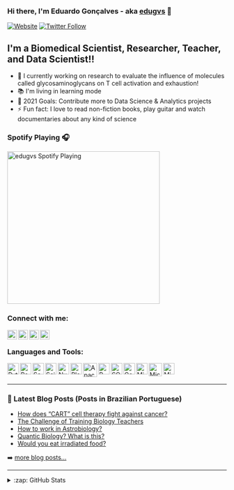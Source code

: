 ### Hi there, I'm Eduardo Gonçalves - aka [edugvs][website] 👋

[![Website](https://img.shields.io/website?label=edugvs.github.io/&style=for-the-badge&url=https://edugvs.github.io/)](https://edugvs.github.io/)
[![Twitter Follow](https://img.shields.io/twitter/follow/edugvs?color=1DA1F2&logo=twitter&style=for-the-badge)](https://twitter.com/intent/follow?original_referer=https%3A%2F%2Fgithub.com%2Fedugvs&screen_name=edugvs)

## I'm a Biomedical Scientist, Researcher, Teacher, and Data Scientist!!

- 🔬 I currently working on research to evaluate the influence of molecules called glycosaminoglycans on T cell activation and exhaustion!
- 📚 I'm living in learning mode
- 🥅 2021 Goals: Contribute more to Data Science & Analytics projects
- ⚡ Fun fact: I love to read non-fiction books, play guitar and watch documentaries about any kind of science

### Spotify Playing 🎧

[<img src="https://now-playing-codestackr.vercel.app/api/spotify-playing" alt="edugvs Spotify Playing" width="350" />](https://open.spotify.com/user/12150923777)

### Connect with me:

[<img align="left" alt="edugvs.github.io" width="22px" src="https://i.postimg.cc/6p76W6SQ/apple-touch-icon.png" />][website]
[<img align="left" alt="edugvs | Twitter" width="22px" src="https://cdnlogo.com/logos/t/96/twitter-icon.svg" />][twitter]
[<img align="left" alt="edugvs | LinkedIn" width="22px" src="https://image.flaticon.com/icons/png/512/174/174857.png" />][linkedin]
[<img align="left" alt="edugvs | Instagram" width="22px" src="https://upload.wikimedia.org/wikipedia/commons/e/e7/Instagram_logo_2016.svg" />][instagram]

<br />

### Languages and Tools:

<img align="left" alt="Python" width="26px" src="https://upload.wikimedia.org/wikipedia/commons/thumb/c/c3/Python-logo-notext.svg/1200px-Python-logo-notext.svg.png" />
<img align="left" alt="Pandas" width="26px" src="https://lh3.googleusercontent.com/m9_P7yUDUBNMuea-hfI92dk6lOpEEV7KU-dh9jHK3JQL0LQ1r66rDtYrMk-k__gagowW2hEs-9OlgYcB_NEi0O8WZ6zzrpSj0in65Z0OejV-_XiepLlqxlpTKEdVBrqwcjR2SCZCa_wNHM9TR8KwNqridOulRZDbQiuFvTaLrlugQBFH2w-t4QrmJEl-RUM0eSmlVFnDvrkjMpXXaR6Wp-aXZKkjhhQgFvO5fPoDy3U3i_MYrP9nmVSHcl4rZ_l7FqzC7JxZJEvJzNVHsE_rGjl5EzIQQz-PCTRVp0VmcuCIL_w7Xp1vzdiuj3tKK7twC1JcB_-MGECqHez2B9S5yxk8wMIEwamXBYDQ8OwyXCviqkqctF1jk_v8mkDB7kUyddg11c1QSJM-qJmPzXPTlRivJBEC1qowr5WXViOFSBmcgaHCATH52U3oxikwUCRI_MILqIwSNNlKyT0mtr0e-Ia-CNDouFFL7XfNwebN5Ey72rivomX4Dxqdx26Asyf0weP_pcU6IBpLkOd5zb-xIbjeg-_cjgjPIl7S2R1OxRI3eprXKfdlx3bvLP-usNIHXllbM_9GsS-lesqKRQ6GCWttMoblIHCvBTzv-r818uvOF6am4uWadXb_OdsKjh3qVXWghvuvnz1A1hsWTC-EwoEJPVCS3XPkxbyVU4lQvln-189x3D6bLLNdBKDTwPsyqO2rY2slWWGn1bKHLr6v6X2M0w=s800-no?authuser=0" />
<img align="left" alt="Seaborn" width="26px" src="https://lh3.googleusercontent.com/aw7vPKhbsadAfBbAd6n1A07bDQBBQqA5xUggcyqX6iMLvYARzI9KGYq8AsZvhlj99-ncOSOrvPv9CxGXJ88XmqnNHF6wL9fslRbpU2lBhtD2wPgYF8_q-7exyZy-AU55-ckkPIFxyHZxNmtYIe1cbaRzobySuSn4Ne35qune4_mjf1krcT7JufJVXAV2kjd4t2_Lm9PbVuR1WglQg6u9IOdSw5WBs8pgdz9Y4yXXAraKSBKTZT5ahGX28srU3G-gIKWY9OuHtK2HxE8NZwBgCUOrqzWC-te9ZXF9aci72wOpT1qtbrqf9ew31nLLz_qP9CMSx_o_Ov9MzmZKOYOaU4Opec8PZs-ayVtttn5SsHmO0SUPTWUJdQ-n7kord_-zrF0pLq9VJ8ZobKucIsff6anIyCKx72XlyC6ZFCxk9TF2rEUajK6Ccc7cEkwA7st8ksu4_CwAeI4xZvks5X3H6QkfFdoOvNdfJVmrkirebAYcoNNHmi68qAFCBhso0IvBUQ0pJJq6-419clWCIepErJTEC-dLnqaacyfsFJ15JnDO4UtPOkWe0faYZn2-Cf9HvoUQDpgdmazLCbLBWorTH46oAZXKC6kyiBsbElvaXDFiWXqTQ4TIJiKQYwhSG_Te9BTM5vul-AMLlLHtYoPYOdsAHNo8AeqRUXOsWVQNWNhyo-Q05kBkp6NCzHloNwyZtnx4blIaOxArAeWRGQoRJwu1jQ=s800-no?authuser=0" />
<img align="left" alt="Scikit-Learn" width="26px" src="https://lh3.googleusercontent.com/2d860BdOUo-qc8ONmvAR6WE_WL2_77DhADRFYYlJrtexemAgjw-sXrffbPBbeOMgiWZcSCDwfa1_6m_lcYi3QPTLwT0ew5Z1WKkqjCW8m_VermUvhPLHz-osvQZCrHp2ZuCf_OVxT3_4ocXpdE3BjthxLtgg-6aDkdwVAnr284U8G4D8pXyDfJZZcwUPih5jV-o4UuwyRMY20nCDb4_88QTCW5v5Z-o8cEf3qUhsmQkv0-GPzaFuQ7SkYlREND9iOFL8TI-5yJleWCX_qT760Bg-v9SFSzwmaTp9JMiHuflzxKCyO2izqtEhBWHoFgF-Hunlis0JdiRy0D-9HZX1u5ZEczbUHLVffEwLbwWdKDfN7I9BfgNxDUP95RhU5I7gf3gMcm5OAdhZjzz-azVW3laMIIV3BgcZmLpA59HBpWimIHWecM998cYMhmRYmA4FNq1cy9ZssmM-TjeM1HKQHzbsZoQs4SKYKcq_xyqEUQBa_1QsQRij9JblKRtJH0mN4G9RdgNNNAqrUVQAJcpAW6t6euWXDnWb3kp_jAPPOx8yt3o2DhoCQlRvHRioJuARKhg1RukAD-4Jnvo-Tcp9Dw__kfAjUfO22WehdwgmK33ecTOmCkT7e42jXAlCuVoUH_vI1qPzYIvICBjMKGJAnjM26SPsxF-eD2zLTKJOLbmyhc54TZ0wPbIC4z44q2gCcxRt-x1Kc1Q_MPI7VUHTMbaLiA=s800-no?authuser=0" />
<img align="left" alt="NumPy" width="26px" src="https://user-images.githubusercontent.com/50221806/86498201-a8bd8680-bd39-11ea-9d08-66b610a8dc01.png" />
<img align="left" alt="Plotly" width="26px" src="https://cdn-images-1.medium.com/max/200/1*4s68xZ7SUymwwDBn3V97hQ@2x.png" />
<img align="left" alt="Apache Spark" width="32px" src="https://lh3.googleusercontent.com/tDHDbxsSzJ85EZMTx8nbLPXBjLbNIQLEOVEbFWjfsqks7Hklrb2kEY97AmpiZqjdtmRLo6gY-61Q3ys0qAkr10XJQ-beAuTenJnBVDVkvShadybPIyhgzDF1sR5pIfJmAR_Hl7qG_IZAZlsO6BIWQpW9y1XXvM-A9BlxZNVtyVy1ceogW3hdCGU33mj6ALX57FGVUfMtD0FMkD4OhylyacQ4y9LihB9G-MW2js8nFrzI-5zvmKSdg0M5E79RmQ8vC6kICoOpyXCdx4QX4W_XWg3L9JCwYWACJ5FmN5NPsT3yeP4BDmHnjjxgDxWtre05j5qETDBmJ1uO27vias3EPyKrsz5zkvc797RLnLOxwZPBbiBEErVlW4AkVjv3C2ItymCOlJIqhnnmDhYIjVd2_qJoLjHA--kYoedBn9j8_WQuewNVphVADLC5-b7SWqtQBS8em3wde-11nv60UTLPrcg_NySE7dtVqrdmMVndvxoeX3-qsOIbG5klblQFPf57YCTR-UymX9ZGZEjlb4D39QVXtX-NopjfqfY_1yKJz7xQ3lS54LvQE3F_G_ZzCbjNqNgkafrh9c-TRy5ZmlfetxdbOfJ-Y2iacFhqstTylZZnsBio5EvjgLMRchTM7OOg9WHDTinya2KDdUbfZO3PYsNOC3ZTKLwV_tCWOjMDxX6vZO6HVJUbPjJ5Wqzn4d8Dg1Ms4FfhNSwa62OD_wLdHuqh6Q=s1009-no?authuser=0" />
<img align="left" alt="R Language" width="26px" src="https://lh3.googleusercontent.com/gia9tLNi9-6HMVKFiY1HFGSc8sgKyuGUjPf2tz7wTRYeEL4BxMmXCmDGXPztHATXiAnLr6N7B_LfwqubocCZU8gImBRuBAvJ0mbERtX_lDV7fijpyIKVJ-HBC0XGk6kfYJ0QzAnZ82vaKJVTVsJ3GJovq8F9hhd6p26l6s8pgz-8ib1KpmuQ5hHqjkDsZaBx9wgARU1IADKDGUQ48AKs00hB5eEYj2vr3x3tZNoj_t5oHfNUshwSmuTn7TWE_4L3lLaawBY7jqEyOSm3EJEX4i4hj3eslDdfBkflEwiD7Y2qJTjB0rD2mHvkUokpLwQIqHFnhxTWAXKdgtXwHLRneIeo3ieb54BtfN6pLMsBsQJTOU-AxG2HwMEjSHsRfmnyBDdYSl7OfGvmWJNb2FFW2dRqjqWRscNCF9Aprvi5LYLQ98QoIDLdbX_yJytHB_XNfhGEo7Chrw-AtcMw8m_yiljuWukkKfD7AJvAhR83KHFnRXHxnudSdCRrgl1nw6NZjVGEktUnfQSEmO82a49VfdWzvBQus6wveiCGSKD2g1ktCnrU5UbZjPrp4iczAOxwJmVfM5ZtBslqOMmbXBnxoRxG31QqlH8FMqJs4waUIQcBKJ3guFGVtvE-z7AFpNWXFyWi2nScvWjUbLBDJ0lwPrNjILQQM9cOhwxxE2ZssMO6J4_ZpwDJFy15QGzw6416_Sz_5poXidpNZwMob_fQ64Z9Jw=s1009-no?authuser=0" />
<img align="left" alt="SQL" width="26px" src="https://www.freeiconspng.com/uploads/sql-server-icon-png-29.png" />
<img align="left" alt="Google Analytics" width="26px" src="https://lh3.googleusercontent.com/EWlx1RG-nSHEJNXAZNZHf2NSl9Ije9ze9LYInHg5Lk7IoHL_T6gPVTRL7V5WjhOAyGqmiXUd4VXjUYmtSlfWLqrB-As2214_x561_LocBRY9tGEMWkkzQCm9qdqeFwCpzGsUUDTz6BGl8_wxLyAyMHksDu6guJkLd5yFlTblqGWkTeC0K-k4rLrwTpNrtV8HF2fG3HyQ2WZSm2mtxgNh3NfMfd2T0H-ckPEhIN-6fpoltnxGsiPSXK1LL6NhNQEnadYaYeDRIEgI7YzT95JGQo8wJU_00Ea8rbcf3yiN-ieHMCYjxlQ_sQ5kMDZ4ioRDcJw5FYyYW9oQOxEkDcyY-lJaua0XzosBI1mSiRNii1yQHIEQIppg6YYqxcR4z5YY82oICjUDYKSPFliOBEMaQh9HZKZdJkwzil075ZL25Ipm38sURvp0TvQTSfnzlRqnnwV7NhwFP96lSNG9D5-hMTlNwo9sdv2TBEA4kSeR3pckA7FhoXr98G79p4LjA74vYs4I3ZihMU5Do9HV2295wiFhtK1YlpMK46lknSvnVBxOgO3GzRDRXOaIGJ2HTBDe_SdeieY6TnfQ-L_HsLeEvg0KCGv2UKO4tukgVajDgYj4AFtlVWKl2uJmXdHNQM2628HR1t3s4ZmJoB9gkxur-yjcsRNNe-DEsCKn1fNdd7LGEaUfH7DlNEkOossDQK1zRDEES4IeunSm9OcM2I7XpBajxA=s1009-no?authuser=0" />
<img align="left" alt="Microsoft Power BI" width="26px" src="https://ellipsesolutions.com/wp-content/uploads/2017/01/PowerBI-Logo.png" />
<img align="left" alt="Microsoft Azure Machine Learning" width="30px" src="https://ms-toolsai.gallerycdn.vsassets.io/extensions/ms-toolsai/vscode-ai/0.5.1/1556575437282/Microsoft.VisualStudio.Services.Icons.Default" />
<img align="left" alt="Microsoft Office" width="26px" src="https://upload.wikimedia.org/wikipedia/commons/thumb/0/0c/Microsoft_Office_logo_%282013%E2%80%932019%29.svg/864px-Microsoft_Office_logo_%282013%E2%80%932019%29.svg.png" />

<br />
<br />

---

### 📕 Latest Blog Posts (Posts in Brazilian Portuguese)

<!-- BLOG-POST-LIST:START -->
- [How does “CART” cell therapy fight against cancer?](https://biologiaparabiologos.com.br/saiba-como-a-imunoterapia-celular-combate-o-cancer/)
- [The Challenge of Training Biology Teachers](https://biologiaparabiologos.com.br/o-desafio-de-formar-professores-de-biologia/)
- [How to work in Astrobiology?](https://biologiaparabiologos.com.br/como-atuar-na-astrobiologia/)
- [Quantic Biology? What is this?](https://biologiaparabiologos.com.br/a-incrivel-ciencia-da-biologia-quantica/)
- [Would you eat irradiated food?](https://biologiaparabiologos.com.br/duas-utilidades-das-radiacoes-que-voce-provavelmente-nao-sabia/)
<!-- BLOG-POST-LIST:END -->

➡️ [more blog posts...](https://biologiaparabiologos.com.br/)

---


<details>
  <summary>:zap: GitHub Stats</summary>

  [![Anurag's GitHub stats](https://github-readme-stats.vercel.app/api?username=edugvs)](https://github.com/edugvs/github-readme-stats)

</details>

[website]: https://edugvs.github.io/
[twitter]: https://twitter.com/edugvs
[instagram]: https://www.instagram.com/edugvs/
[linkedin]: https://www.linkedin.com/in/eduardogpereira/
